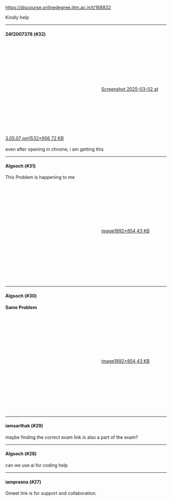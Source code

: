 https://discourse.onlinedegree.iitm.ac.in/t/168832

Kindly help</p><hr>

<h4>24f2007378 (#32)</h4>
<p><div class="lightbox-wrapper"><a class="lightbox" data-download-href="/uploads/short-url/zDa97f5ruGgg10Fn0M7D2Y4kZ7V.png?dl=1" href="https://europe1.discourse-cdn.com/flex013/uploads/iitm/original/3X/f/9/f9b96b169222f7e1f906421584768d37194335ff.png" rel="noopener nofollow ugc" title="Screenshot 2025-03-02 at 3.05.07 pm"><div class="meta"><svg aria-hidden="true" class="fa d-icon d-icon-far-image svg-icon"><use href="#far-image"></use></svg><span class="filename">Screenshot 2025-03-02 at 3.05.07 pm</span><span class="informations">1532×956 72 KB</span><svg aria-hidden="true" class="fa d-icon d-icon-discourse-expand svg-icon"><use href="#discourse-expand"></use></svg></div></a></div><br/>
even after opening in chrome, i am getting this</p><hr>

<h4>Algsoch (#31)</h4>
<p>This Problem is happening to me<br/>
<div class="lightbox-wrapper"><a class="lightbox" data-download-href="/uploads/short-url/h38gYV58bXT2FzTdgMh3brnFXkw.png?dl=1" href="https://europe1.discourse-cdn.com/flex013/uploads/iitm/original/3X/7/7/777fa2586464a7f2855ffcc06392da01aace90ec.png" rel="noopener nofollow ugc" title="image"><div class="meta"><svg aria-hidden="true" class="fa d-icon d-icon-far-image svg-icon"><use href="#far-image"></use></svg><span class="filename">image</span><span class="informations">1892×854 43 KB</span><svg aria-hidden="true" class="fa d-icon d-icon-discourse-expand svg-icon"><use href="#discourse-expand"></use></svg></div></a></div></p><hr>

<h4>Algsoch (#30)</h4>
<p><strong>Same Problem</strong><br/>
<div class="lightbox-wrapper"><a class="lightbox" data-download-href="/uploads/short-url/h38gYV58bXT2FzTdgMh3brnFXkw.png?dl=1" href="https://europe1.discourse-cdn.com/flex013/uploads/iitm/original/3X/7/7/777fa2586464a7f2855ffcc06392da01aace90ec.png" rel="noopener nofollow ugc" title="image"><div class="meta"><svg aria-hidden="true" class="fa d-icon d-icon-far-image svg-icon"><use href="#far-image"></use></svg><span class="filename">image</span><span class="informations">1892×854 43 KB</span><svg aria-hidden="true" class="fa d-icon d-icon-discourse-expand svg-icon"><use href="#discourse-expand"></use></svg></div></a></div></p><hr>

<h4>iamsarthak (#29)</h4>
<p>maybe finding the correct exam link is also a part of the exam?</p><hr>

<h4>Algsoch (#28)</h4>
<p>can we use ai for coding help</p><hr>

<h4>iamprasna (#27)</h4>
<p>Gmeet link is for support and collaboration.